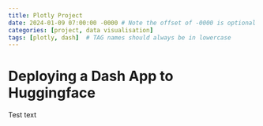```yaml
---
title: Plotly Project
date: 2024-01-09 07:00:00 -0000 # Note the offset of -0000 is optional
categories: [project, data visualisation]
tags: [plotly, dash]  # TAG names should always be in lowercase
---
```


# Deploying a Dash App to Huggingface

Test text
